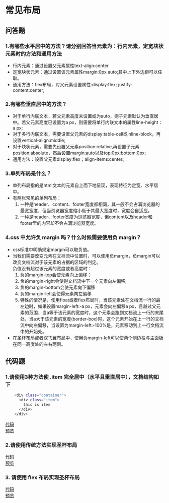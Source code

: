 # 常见布局

## 问答题

### 1.有哪些水平居中的方法？请分别回答当元素为：行内元素，定宽块状元素时的方法和通用方法

- 行内元素：通过设置父元素属性text-align:center
- 定宽块状元素：通过设置该元素属性margin:0px auto;其中上下外边距可以任取。
- 通用方法：flex布局，对父元素设置属性:display:flex; justify-content:center;

### 2.有哪些垂直居中的方法？

- 对于单行内联文本，若父元素高度未设置或为auto，则子元素默认为垂直居中。若父元素高度已设置为a px，则需要将单行内联文本的属性line-height：a px;
- 对于多行内联文本，需要设置父元素的display:table-cell或inline-block，再设置vertical-align:middle;
- 对于块状元素，需要先设置父元素position:relative,再设置子元素position:absolute，然后设置margin:auto以及top:0px;bottom:0px;
- 通用方法：设置父元素display:flex；align-items:center。

### 3.单列布局是什么？

- 单列布局指的是html文本的元素自上而下地呈现，表现特征为定宽、水平居中。
- 有两张常见的单列布局：
  1. 一种是header、content、footer宽度都相同，其一般不会占满浏览器的最宽宽度，但当浏览器宽度缩小低于其最大宽度时，宽度会自适应。
  2. 一种是header、footer宽度为浏览器宽度，但content以及header和footer里的内容却不会占满浏览器宽度。

### 4.css 中允许负 margin 吗？什么时候需要使用负 margin？

- css标准中明确规定margin可以取负值。
- 当我们需要改变元素在文档流中位置时，可以使用负margin，负margin可以改变文档流对于该元素的占据的区域的判定。  
负值没有超过该元素的宽度或者高度时：
  1. 负的margin-top会使元素向上偏移；
  2. 负的margin-right会使得文档流中下一个元素向左偏移;  
  3. 负的margin-bottom会使元素向下偏移 
  4. 负的margin-left会使得元素向左偏移.
  5. 特殊的情况是，使用float或者flex布局时，当该元素处在文档流一行的最左边时，如果设置margin-left:-a px，元素会向左偏移a px，且越过父元素的范围，当a等于该元素的宽度时，这个元素会跑到文档流上一行的末尾处，当a大于该元素的宽度(border-box)时，这个元素开始在上一行的文档流中向左偏移，当设置为margin-left:-100%是，元素移动到上一行文档流中的开始处。
- 在圣杯布局或者双飞翼布局中，使用负margin-left可以使两个侧边栏与主面板在同一高度处的左右两侧。

## 代码题

### 1.请使用3种方法使 .item 完全居中（水平且垂直居中），文档结构如下

  ```bash
      <div class="container">
        <div class="item">
          this is item
        </div>
      </div>
  ```

[代码](https://github.com/LeoneKuma/mfs-homework/blob/master/Base_21/center.html)  
[预览](http://47.100.99.130:8080/mfs-homework/web/Base_21/center.html)

### 2.请使用传统方法实现圣杯布局

[代码](https://github.com/LeoneKuma/mfs-homework/blob/master/Base_21/grail.html)  
[预览](http://47.100.99.130:8080/mfs-homework/web/Base_21/grail.html)

### 3. 请使用 flex 布局实现圣杯布局

[代码](https://github.com/LeoneKuma/mfs-homework/blob/master/Base_21/grail-flex.html)  
[预览](http://47.100.99.130:8080/mfs-homework/web/Base_21/grail-flex.html)
